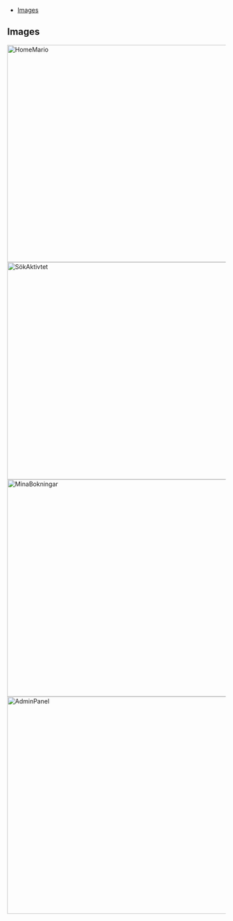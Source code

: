 
- [Images](#-images)



## Images
<img width="800" height="500" alt="HomeMario" src="https://github.com/user-attachments/assets/a1776b22-8c90-4814-9593-b0471e3dd316" />
<img width="800" height="500" alt="SökAktivtet" src="https://github.com/user-attachments/assets/e74dfdfb-3286-4e6d-9dbf-d90d20a28ef8" />
<img width="800" height="500" alt="MinaBokningar" src="https://github.com/user-attachments/assets/3208389c-71f7-418a-9878-2ce871b88e95" />
<img width="800" height="500" alt="AdminPanel" src="https://github.com/user-attachments/assets/bced034f-c941-4928-9649-83fbc6c13a8f" />
